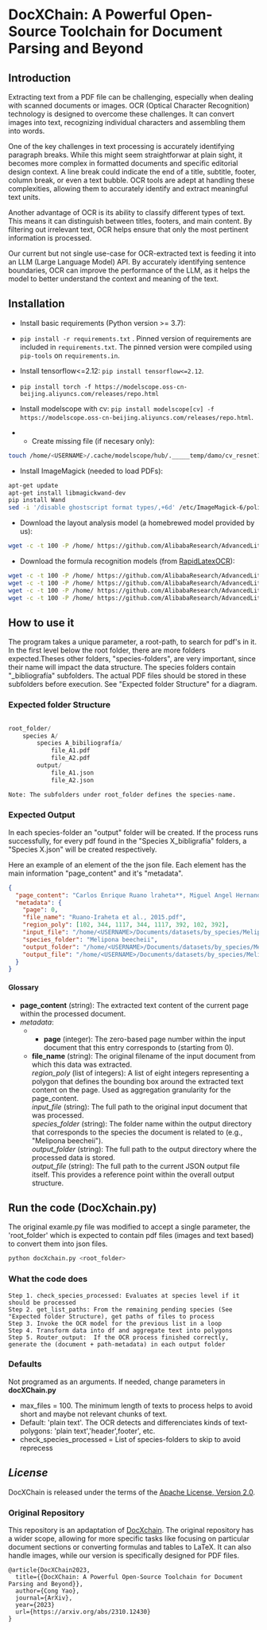 # DocXChain: A Powerful Open-Source Toolchain for Document Parsing and Beyond

## Introduction

Extracting text from a PDF file can be challenging, especially when dealing with scanned documents or images. OCR (Optical Character Recognition) technology is designed to overcome these challenges. It can convert images into text, recognizing individual characters and assembling them into words.

One of the key challenges in text processing is accurately identifying paragraph breaks. While this might seem straightforwar at plain sight, it becomes more complex in formatted documents and specific editorial design context. A line break could indicate the end of a title, subtitle, footer, column break, or even a text bubble. OCR tools are adept at handling these complexities, allowing them to accurately identify and extract meaningful text units.

Another advantage of OCR is its ability to classify different types of text. This means it can distinguish between titles, footers, and main content. By filtering out irrelevant text, OCR helps ensure that only the most pertinent information is processed.

Our current but not single use-case for OCR-extracted text is feeding it into an LLM (Large Language Model) API. By accurately identifying sentence boundaries, OCR can improve the performance of the LLM, as it helps the model to better understand the context and meaning of the text.


## Installation

* Install basic requirements (Python version >= 3.7):

- `pip install -r requirements.txt` . Pinned version of requirements are included in `requirements.txt`. The pinned version were compiled using `pip-tools` on `requirements.in`.
  
- Install tensorflow<=2.12: `pip install tensorflow<=2.12`.

- `pip install torch -f https://modelscope.oss-cn-beijing.aliyuncs.com/releases/repo.html`

- Install modelscope with cv: `pip install modelscope[cv] -f https://modelscope.oss-cn-beijing.aliyuncs.com/releases/repo.html`. 


- * Create missing file (if necesary only):
```sh
touch /home/<USERNAME>/.cache/modelscope/hub/._____temp/damo/cv_resnet18_ocr-detection-line-level_damo/.ipynb_checkpoints/configuration-checkpoint.json
```

* Install ImageMagick (needed to load PDFs):
```bash
apt-get update
apt-get install libmagickwand-dev
pip install Wand
sed -i '/disable ghostscript format types/,+6d' /etc/ImageMagick-6/policy.xml  # run this command if the following message occurs: "wand.exceptions.PolicyError: attempt to perform an operation not allowed by the security policy `PDF'"
```

* Download the layout analysis model (a homebrewed model provided by us):
```bash
wget -c -t 100 -P /home/ https://github.com/AlibabaResearch/AdvancedLiterateMachinery/releases/download/v1.2.0-docX-release/DocXLayout_231012.pth
``` 

* Download the formula recognition models (from [RapidLatexOCR](https://github.com/RapidAI/RapidLatexOCR)):
```bash
wget -c -t 100 -P /home/ https://github.com/AlibabaResearch/AdvancedLiterateMachinery/releases/download/v1.6.0-LaTeX-OCR-models/LaTeX-OCR_image_resizer.onnx
wget -c -t 100 -P /home/ https://github.com/AlibabaResearch/AdvancedLiterateMachinery/releases/download/v1.6.0-LaTeX-OCR-models/LaTeX-OCR_encoder.onnx
wget -c -t 100 -P /home/ https://github.com/AlibabaResearch/AdvancedLiterateMachinery/releases/download/v1.6.0-LaTeX-OCR-models/LaTeX-OCR_decoder.onnx
wget -c -t 100 -P /home/ https://github.com/AlibabaResearch/AdvancedLiterateMachinery/releases/download/v1.6.0-LaTeX-OCR-models/LaTeX-OCR_tokenizer.json
```

## How to use it

The program takes a unique parameter, a root-path, to search for pdf's in it. In the first level below the root folder, there are more folders expected.Theses other folders, "species-folders", are very important, since their name will impact the data structure. 
The species folders contain "_bibliografía" subfolders. The actual PDF files should be stored in these subfolders before execution.  See "Expected folder Structure" for a diagram.

###  Expected folder Structure

```python

root_folder/
    species A/
        species A_bibiliografía/
            file_A1.pdf
            file_A2.pdf
        output/
            file_A1.json
            file_A2.json

Note: The subfolders under root_folder defines the species-name. 
```

### Expected Output
In each species-folder an "output" folder will be created. If the process runs successfully, for every pdf found in the "Species X_bibligrafía" folders, a "Species X.json" will be created respectively.

Here an example of an element of the the json file. Each element has the main information "page_content" and it's "metadata".

``` json
{
  "page_content": "Carlos Enrique Ruano lraheta**, Miguel Angel Hernandez Martinez\u2019, Luis Alonso Alas Romero\n...",
  "metadata": {
    "page": 0,
    "file_name": "Ruano-Iraheta et al., 2015.pdf",
    "region_poly": [102, 344, 1117, 344, 1117, 392, 102, 392],
    "input_file": "/home/<USERNAME>/Documents/datasets/by_species/Melipona beecheii/Melipona beecheii_bibliografía/Ruano-Iraheta et al., 2015.pdf",
    "species_folder": "Melipona beecheii",
    "output_folder": "/home/<USERNAME>/Documents/datasets/by_species/Melipona beecheii/output",
    "output_file": "/home/<USERNAME>/Documents/datasets/by_species/Melipona beecheii/output/Ruano-Iraheta et al.json"
  }
}
```
#### Glossary

* **page_content** (string): The extracted text content of the current page within the processed document.  
* *metadata*:
  * * **page** (integer): The zero-based page number within the input document that this entry corresponds to (starting from 0).  
  * **file_name** (string): The original filename of the input document from which this data was extracted.  
    *region_poly* (list of integers): A list of eight integers representing a polygon that defines the bounding box around the extracted text content on the page. Used as aggregation granularity for the page_content.  
    *input_file* (string): The full path to the original input document that was processed.  
    *species_folder* (string): The folder name within the output directory that corresponds to the species the document is related to (e.g., "Melipona beecheii").  
    *output_folder* (string): The full path to the output directory where the processed data is stored.  
    *output_file* (string): The full path to the current JSON output file itself. This provides a reference point within the overall output structure.  


## Run the code (DocXchain.py)

The original examle.py file was modified to accept a single parameter, the 'root_folder' which is expected to contain pdf files (images and text based) to convert them into json files.
```bash
python docXchain.py <root_folder>
```

### What the code does
    Step 1. check_species_processed: Evaluates at species level if it should be processed
    Step 2. get_list_paths: From the remaining pending species (See "Expected folder Structure), get paths of files to process
    Step 3. Invoke the OCR model for the previous list in a loop
    Step 4. Transform data into df and aggregate text into polygons
    Step 5. Router_output:  If the OCR process finished correctly, generate the (document + path-metadata) in each output folder


### Defaults

Not programed as an arguments. If needed, change parameters in **docXChain.py**

- max_files = 100. The minimum length of texts to process helps to avoid short and maybe not relevant chunks of text. 
- Default: 'plain text'. The OCR detects and differenciates kinds of text-polygons: 'plain text','header',footer', etc.
- check_species_processed = List of species-folders to skip to avoid reprecess

## *License*
DocXChain is released under the terms of the [Apache License, Version 2.0](LICENSE).

### Original Repository

This repository is an apdaptation of [DocXchain](https://github.com/AlibabaResearch/AdvancedLiterateMachinery).
The original repository has a wider scope, allowing for more specific tasks like focusing on particular document sections or converting formulas and tables to LaTeX. It can also handle images, while our version is specifically designed for PDF files.

```
@article{DocXChain2023,
  title={{DocXChain: A Powerful Open-Source Toolchain for Document Parsing and Beyond}},
  author={Cong Yao},
  journal={ArXiv},
  year={2023}
  url={https://arxiv.org/abs/2310.12430}
}
```

